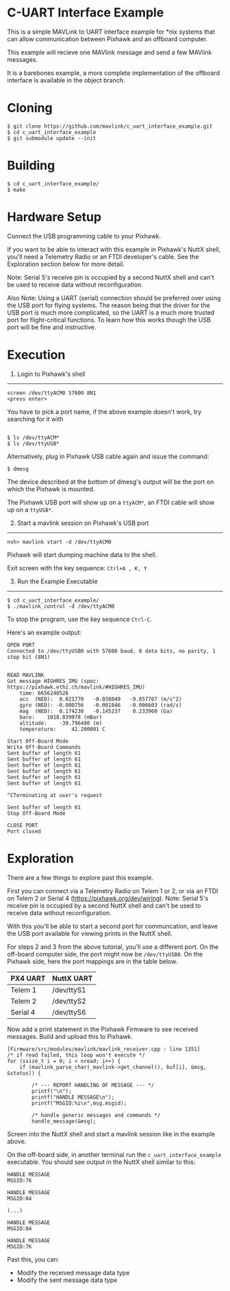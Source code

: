 C-UART Interface Example
========================

This is a simple MAVLink to UART interface example for *nix systems that can allow communication between Pixhawk and an offboard computer.

This example will recieve one MAVlink message and send a few MAVlink messages.

It is a barebones example, a more complete implementation of the offboard interface is available in the object branch.

Cloning
=======

```
$ git clone https://github.com/mavlink/c_uart_interface_example.git
$ cd c_uart_interface_example
$ git submodule update --init
```

Building
========

```
$ cd c_uart_interface_example/
$ make
```

Hardware Setup
=========

Connect the USB programming cable to your Pixhawk.  

If you want to be able to interact with this example in Pixhawk's NuttX shell, you'll need a Telemetry Radio or an FTDI developer's cable.  See the Exploration section below for more detail.

Note: Serial 5's receive pin is occupied by a second NuttX shell and can't be used to receive data without reconfiguration.

Also Note: Using a UART (serial) connection should be preferred over using the USB port for flying systems.  The reason being that the driver for the USB port is much more complicated, so the UART is a much more trusted port for flight-critical functions.  To learn how this works though the USB port will be fine and instructive.

Execution
=========

1. Login to Pixhawk's shell
-----------------------

```
screen /dev/ttyACM0 57600 8N1
<press enter>
```

You have to pick a port name, if the above example doesn't work, try searching for it with 
```

$ ls /dev/ttyACM* 
$ ls /dev/ttyUSB*
```

Alternatively, plug in Pixhawk USB cable again and issue the command:
```
$ dmesg
```
The device described at the bottom of dmesg's output will be the port on which the Pixhawk is mounted. 

The Pixhawk USB port will show up on a ```ttyACM*```, an FTDI cable will show up on a ```ttyUSB*```.


2. Start a mavlink session on Pixhawk's USB port
-----------------------

```
nsh> mavlink start -d /dev/ttyACM0
```

Pixhawk will start dumping machine data to the shell.

Exit screen with the key sequence: ```Ctrl+A , K, Y```

3. Run the Example Executable
-----------------------------

```
$ cd c_uart_interface_example/
$ ./mavlink_control -d /dev/ttyACM0
```

To stop the program, use the key sequence ```Ctrl-C```.

Here's an example output:

```
OPEN PORT
Connected to /dev/ttyUSB0 with 57600 baud, 8 data bits, no parity, 1 stop bit (8N1)


READ MAVLINK
Got message HIGHRES_IMU (spec: https://pixhawk.ethz.ch/mavlink/#HIGHRES_IMU)
    time: 6656240526
    acc  (NED):	 0.021770	-0.038049	-9.857707 (m/s^2)
    gyro (NED):	-0.000756	-0.001846	-0.006603 (rad/s)
    mag  (NED):	 0.174230	-0.145237	 0.233960 (Ga)
    baro: 	 1018.039978 (mBar)
    altitude: 	 -39.796490 (m)
    temperature: 	 42.200001 C

Start Off-Board Mode
Write Off-Board Commands
Sent buffer of length 61
Sent buffer of length 61
Sent buffer of length 61
Sent buffer of length 61
Sent buffer of length 61
Sent buffer of length 61

^CTerminating at user's request

Sent buffer of length 61
Stop Off-Board Mode

CLOSE PORT
Port closed
```

Exploration
===========

There are a few things to explore past this example.

First you can connect via a Telemetry Radio on Telem 1 or 2, or via an FTDI on Telem 2 or Serial 4 
(https://pixhawk.org/dev/wiring).  Note: Serial 5's receive pin is occupied by a second NuttX shell and can't be used to receive data without reconfiguration.

With this you'll be able to start a second port for communcation, and leave the USB port available for viewing prints in the NuttX shell.  

For steps 2 and 3 from the above tutorial, you'll use a different port.  On the off-board computer side, the port might now be ```/dev/ttyUSB0```.  On the Pixhawk side, here the port mappings are in the table below.

| PX4 UART | NuttX UART |
|----------|------------|
| Telem 1  | /dev/ttyS1 |
| Telem 2  | /dev/ttyS2 |
| Serial 4 | /dev/ttyS6 |

Now add a print statement in the Pixhawk Firmware to see received messages.  Build and upload this to Pixhawk.

```
[Firmware/src/modules/mavlink/mavlink_receiver.cpp : line 1351]
/* if read failed, this loop won't execute */
for (ssize_t i = 0; i < nread; i++) {
	if (mavlink_parse_char(_mavlink->get_channel(), buf[i], &msg, &status)) {

		/* --- REPORT HANDLING OF MESSAGE --- */
		printf("\n");
		printf("HANDLE MESSAGE\n");
		printf("MSGID:%i\n",msg.msgid);

		/* handle generic messages and commands */
		handle_message(&msg);
```

Screen into the NuttX shell and start a mavlink session like in the example above.  

On the off-board side, in another terminal run the ```c_uart_interface_example``` executable. You should see output in the NuttX shell similar to this:

```
HANDLE MESSAGE
MSGID:76

HANDLE MESSAGE
MSGID:84

(...)

HANDLE MESSAGE
MSGID:84

HANDLE MESSAGE
MSGID:76
```

Past this, you can:
- Modify the received message data type
- Modify the sent message data type





